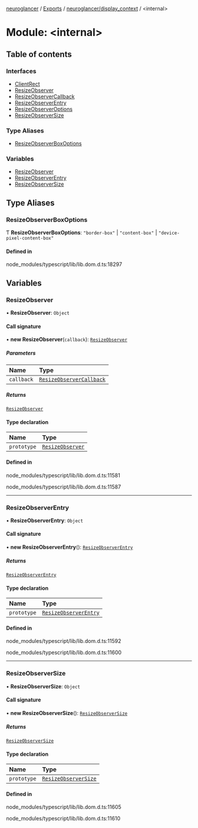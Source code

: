 [neuroglancer](../README.md) / [Exports](../modules.md) / [neuroglancer/display\_context](neuroglancer_display_context.md) / <internal\>

# Module: <internal\>

## Table of contents

### Interfaces

- [ClientRect](../interfaces/neuroglancer_display_context._internal_.ClientRect.md)
- [ResizeObserver](../interfaces/neuroglancer_display_context._internal_.ResizeObserver.md)
- [ResizeObserverCallback](../interfaces/neuroglancer_display_context._internal_.ResizeObserverCallback.md)
- [ResizeObserverEntry](../interfaces/neuroglancer_display_context._internal_.ResizeObserverEntry.md)
- [ResizeObserverOptions](../interfaces/neuroglancer_display_context._internal_.ResizeObserverOptions.md)
- [ResizeObserverSize](../interfaces/neuroglancer_display_context._internal_.ResizeObserverSize.md)

### Type Aliases

- [ResizeObserverBoxOptions](neuroglancer_display_context._internal_.md#resizeobserverboxoptions)

### Variables

- [ResizeObserver](neuroglancer_display_context._internal_.md#resizeobserver)
- [ResizeObserverEntry](neuroglancer_display_context._internal_.md#resizeobserverentry)
- [ResizeObserverSize](neuroglancer_display_context._internal_.md#resizeobserversize)

## Type Aliases

### ResizeObserverBoxOptions

Ƭ **ResizeObserverBoxOptions**: ``"border-box"`` \| ``"content-box"`` \| ``"device-pixel-content-box"``

#### Defined in

node_modules/typescript/lib/lib.dom.d.ts:18297

## Variables

### ResizeObserver

• **ResizeObserver**: `Object`

#### Call signature

• **new ResizeObserver**(`callback`): [`ResizeObserver`](neuroglancer_display_context._internal_.md#resizeobserver)

##### Parameters

| Name | Type |
| :------ | :------ |
| `callback` | [`ResizeObserverCallback`](../interfaces/neuroglancer_display_context._internal_.ResizeObserverCallback.md) |

##### Returns

[`ResizeObserver`](neuroglancer_display_context._internal_.md#resizeobserver)

#### Type declaration

| Name | Type |
| :------ | :------ |
| `prototype` | [`ResizeObserver`](neuroglancer_display_context._internal_.md#resizeobserver) |

#### Defined in

node_modules/typescript/lib/lib.dom.d.ts:11581

node_modules/typescript/lib/lib.dom.d.ts:11587

___

### ResizeObserverEntry

• **ResizeObserverEntry**: `Object`

#### Call signature

• **new ResizeObserverEntry**(): [`ResizeObserverEntry`](neuroglancer_display_context._internal_.md#resizeobserverentry)

##### Returns

[`ResizeObserverEntry`](neuroglancer_display_context._internal_.md#resizeobserverentry)

#### Type declaration

| Name | Type |
| :------ | :------ |
| `prototype` | [`ResizeObserverEntry`](neuroglancer_display_context._internal_.md#resizeobserverentry) |

#### Defined in

node_modules/typescript/lib/lib.dom.d.ts:11592

node_modules/typescript/lib/lib.dom.d.ts:11600

___

### ResizeObserverSize

• **ResizeObserverSize**: `Object`

#### Call signature

• **new ResizeObserverSize**(): [`ResizeObserverSize`](neuroglancer_display_context._internal_.md#resizeobserversize)

##### Returns

[`ResizeObserverSize`](neuroglancer_display_context._internal_.md#resizeobserversize)

#### Type declaration

| Name | Type |
| :------ | :------ |
| `prototype` | [`ResizeObserverSize`](neuroglancer_display_context._internal_.md#resizeobserversize) |

#### Defined in

node_modules/typescript/lib/lib.dom.d.ts:11605

node_modules/typescript/lib/lib.dom.d.ts:11610
